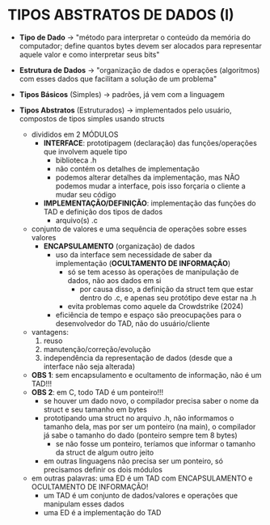 # TIPOS ABSTRATOS DE DADOS (I)

- **Tipo de Dado** -> "método para interpretar o conteúdo da memória do computador; define quantos bytes devem ser alocados para representar aquele valor e como interpretar seus bits"

- **Estrutura de Dados** -> "organização de dados e operações (algoritmos) com esses dados que facilitam a solução de um problema"

- **Tipos Básicos** (Simples) -> padrões, já vem com a linguagem
- **Tipos Abstratos** (Estruturados) -> implementados pelo usuário, compostos de tipos simples usando structs
    - divididos em 2 MÓDULOS
        - **INTERFACE**: prototipagem (declaração) das funções/operações que involvem aquele tipo
            - biblioteca .h
            - não contém os detalhes de implementação
            - podemos alterar detalhes da implementação, mas NÃO podemos mudar a interface, pois isso forçaria o cliente a mudar seu código
        - **IMPLEMENTAÇÃO/DEFINIÇÃO**: implementação das funções do TAD e definição dos tipos de dados
            - arquivo(s) .c
    - conjunto de valores e uma sequência de operações sobre esses valores
        - **ENCAPSULAMENTO** (organização) de dados
            - uso da interface sem necessidade de saber da implementação (**OCULTAMENTO DE INFORMAÇÃO**)
                - só se tem acesso às operações de manipulação de dados, não aos dados em si
                    - por causa disso, a definição da struct tem que estar dentro do .c, e apenas seu protótipo deve estar na .h
                - evita problemas como aquele da Crowdstrike (2024)
            - eficiência de tempo e espaço são preocupações para o desenvolvedor do TAD, não do usuário/cliente
    - vantagens:
        1. reuso
        2. manutenção/correção/evolução
        3. independência da representação de dados (desde que a interface não seja alterada)
    - **OBS 1**: sem encapsulamento e ocultamento de informação, não é um TAD!!!
    - **OBS 2**: em C, todo TAD é um ponteiro!!!
        - se houver um dado novo, o compilador precisa saber o nome da struct e seu tamanho em bytes
        - prototipando uma struct no arquivo .h, não informamos o tamanho dela, mas por ser um ponteiro (na main), o compilador já sabe o tamanho do dado (ponteiro sempre tem 8 bytes)
            - se não fosse um ponteiro, teríamos que informar o tamanho da struct de algum outro jeito
        - em outras linguagens não precisa ser um ponteiro, só precisamos definir os dois módulos
    - em outras palavras: uma ED é um TAD com ENCAPSULAMENTO e OCULTAMENTO DE INFORMAÇÃO!
        - um TAD é um conjunto de dados/valores e operações que manipulam esses dados
        - uma ED é a implementação do TAD
